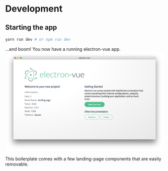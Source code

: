 # Development

## Starting the app

```bash
yarn run dev # or npm run dev
```

...and boom! You now have a running electron-vue app.  
![](/docs/images/landing-page.jpg)

This boilerplate comes with a few landing-page components that are easily removable.

